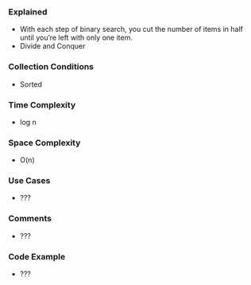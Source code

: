 ### Explained
- With each step of binary search, you cut the number of items in half until you’re left with only one item.
- Divide and Conquer

### Collection Conditions
- Sorted

### Time Complexity
- log n

### Space Complexity
- O(n)

### Use Cases
- ???

### Comments
- ???

### Code Example
- ???